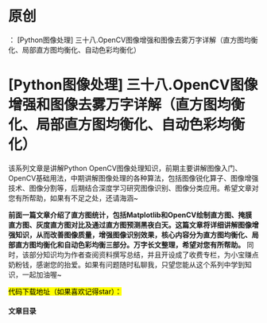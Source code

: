 # 原创
：  [Python图像处理] 三十八.OpenCV图像增强和图像去雾万字详解（直方图均衡化、局部直方图均衡化、自动色彩均衡化）

# [Python图像处理] 三十八.OpenCV图像增强和图像去雾万字详解（直方图均衡化、局部直方图均衡化、自动色彩均衡化）

该系列文章是讲解Python OpenCV图像处理知识，前期主要讲解图像入门、OpenCV基础用法，中期讲解图像处理的各种算法，包括图像锐化算子、图像增强技术、图像分割等，后期结合深度学习研究图像识别、图像分类应用。希望文章对您有所帮助，如果有不足之处，还请海涵~

**前面一篇文章介绍了直方图统计，包括Matplotlib和OpenCV绘制直方图、掩膜直方图、灰度直方图对比及通过直方图预测黑夜白天。这篇文章将详细讲解图像增强知识，从而改善图像质量，增强图像识别效果，核心内容分为直方图均衡化、局部直方图均衡化和自动色彩均衡三部分。万字长文整理，希望对您有所帮助。** 同时，该部分知识均为作者查阅资料撰写总结，并且开设成了收费专栏，为小宝赚点奶粉钱，感谢您的抬爱。如果有问题随时私聊我，只望您能从这个系列中学到知识，一起加油喔~

<mark>代码下载地址（如果喜欢记得star）：</mark>

#### 文章目录
